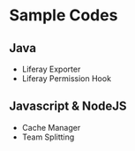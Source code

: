 # Sample Codes

## Java

* Liferay Exporter
* Liferay Permission Hook

## Javascript & NodeJS

* Cache Manager
* Team Splitting
